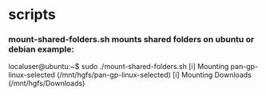 # scripts


### mount-shared-folders.sh mounts shared folders on ubuntu or debian example:
localuser@ubuntu:~$ sudo ./mount-shared-folders.sh 
[i] Mounting pan-gp-linux-selected   (/mnt/hgfs/pan-gp-linux-selected)
[i] Mounting Downloads   (/mnt/hgfs/Downloads)
